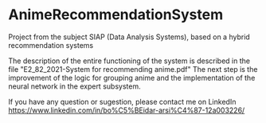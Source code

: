 # AnimeRecommendationSystem
Project from the subject SIAP (Data Analysis Systems), based on a hybrid recommendation systems

The description of the entire functioning of the system is described in the file "E2_82_2021-System for recommending anime.pdf" 
The next step is the improvement of the logic for grouping anime and the implementation of the neural network in the expert subsystem.

If you have any question or sugestion, please contact me on LinkedIn https://www.linkedin.com/in/bo%C5%BEidar-arsi%C4%87-12a003226/ 
